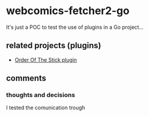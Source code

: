 # webcomics-fetcher2-go #

It's just a POC to test the use of plugins in a Go project...

## related projects (plugins) ##

- [Order Of The Stick plugin](https://github.com/Eldius/webcomics-fetcher2-oots)

## comments ##

### thoughts and decisions ###

I tested the comunication trough
